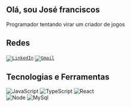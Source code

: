 ## Olá, sou José franciscos

Programador tentando virar um criador de jogos

## Redes

<code>[![LinkedIn](https://img.shields.io/badge/LinkedIn-0077B5?style=for-the-badge&logo=linkedin&logoColor=white)](https://www.linkedin.com/in/josé-barbosa-8076a4195/)</code>
<code>[![Gmail](https://img.shields.io/badge/Gmail-333333?style=for-the-badge&logo=gmail&logoColor=red)](mailto:barbosajose931@gmail.com)</code>

## Tecnologias e Ferramentas

<div>
<img alt="JavaScript" src="https://img.shields.io/badge/JavaScript-F7DF1E?style=for-the-badge&logo=javascript&logoColor=black">
<img alt="TypeScript" src="https://img.shields.io/badge/TypeScript-007ACC?style=for-the-badge&logo=typescript&logoColor=white">
<img alt="React" src="https://img.shields.io/badge/React-20232A?style=for-the-badge&logo=react&logoColor=61DAFB">
</div>
<div>
<img alt="Node" src="https://img.shields.io/badge/Node.js-43853D?style=for-the-badge&logo=node.js&logoColor=white">
<img alt="MySql" src="https://img.shields.io/badge/MySQL-00000F?style=for-the-badge&logo=mysql&logoColor=white"> 
</div>